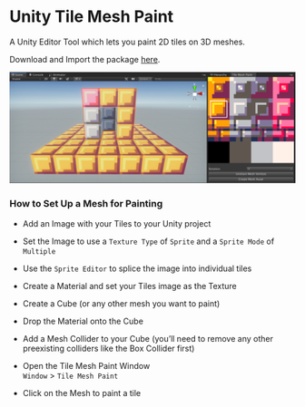# Unity Tile Mesh Paint

A Unity Editor Tool which lets you paint 2D tiles on 3D meshes. 

Download and Import the package [here](https://github.com/antonpantev/unity-tile-mesh-paint/raw/master/unity-tile-mesh-paint.unitypackage).

<img src="https://github.com/antonpantev/unity-tile-mesh-paint/raw/master/PreviewImages/ScreenShot.png">

### How to Set Up a Mesh for Painting

* Add an Image with your Tiles to your Unity project

* Set the Image to use a `Texture Type` of `Sprite` and a `Sprite Mode` of `Multiple` 

* Use the `Sprite Editor` to splice the image into individual tiles

* Create a Material and set your Tiles image as the Texture

* Create a Cube (or any other mesh you want to paint)

* Drop the Material onto the Cube

* Add a Mesh Collider to your Cube (you’ll need to remove any other preexisting colliders like the Box Collider first)

* Open the Tile Mesh Paint Window  
`Window` > `Tile Mesh Paint`

* Click on the Mesh to paint a tile
